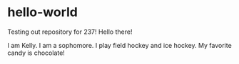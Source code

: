 # hello-world
Testing out repository for 237!
Hello there!

I am Kelly. I am a sophomore. I play field hockey and ice hockey. My favorite candy is chocolate!
